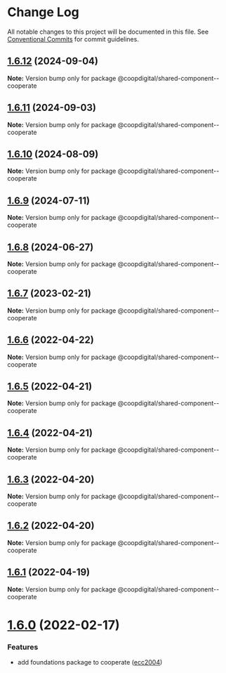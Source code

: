 # Change Log

All notable changes to this project will be documented in this file.
See [Conventional Commits](https://conventionalcommits.org) for commit guidelines.

## [1.6.12](https://github.com/coopdigital/coop-frontend/compare/@coopdigital/shared-component--cooperate@1.6.11...@coopdigital/shared-component--cooperate@1.6.12) (2024-09-04)

**Note:** Version bump only for package @coopdigital/shared-component--cooperate





## [1.6.11](https://github.com/coopdigital/coop-frontend/compare/@coopdigital/shared-component--cooperate@1.6.10...@coopdigital/shared-component--cooperate@1.6.11) (2024-09-03)

**Note:** Version bump only for package @coopdigital/shared-component--cooperate





## [1.6.10](https://github.com/coopdigital/coop-frontend/compare/@coopdigital/shared-component--cooperate@1.6.9...@coopdigital/shared-component--cooperate@1.6.10) (2024-08-09)

**Note:** Version bump only for package @coopdigital/shared-component--cooperate





## [1.6.9](https://github.com/coopdigital/coop-frontend/compare/@coopdigital/shared-component--cooperate@1.6.8...@coopdigital/shared-component--cooperate@1.6.9) (2024-07-11)

**Note:** Version bump only for package @coopdigital/shared-component--cooperate





## [1.6.8](https://github.com/coopdigital/coop-frontend/compare/@coopdigital/shared-component--cooperate@1.6.7...@coopdigital/shared-component--cooperate@1.6.8) (2024-06-27)

**Note:** Version bump only for package @coopdigital/shared-component--cooperate





## [1.6.7](https://github.com/coopdigital/coop-frontend/compare/@coopdigital/shared-component--cooperate@1.6.6...@coopdigital/shared-component--cooperate@1.6.7) (2023-02-21)

**Note:** Version bump only for package @coopdigital/shared-component--cooperate





## [1.6.6](https://github.com/coopdigital/coop-frontend/compare/@coopdigital/shared-component--cooperate@1.6.5...@coopdigital/shared-component--cooperate@1.6.6) (2022-04-22)

**Note:** Version bump only for package @coopdigital/shared-component--cooperate





## [1.6.5](https://github.com/coopdigital/coop-frontend/compare/@coopdigital/shared-component--cooperate@1.6.4...@coopdigital/shared-component--cooperate@1.6.5) (2022-04-21)

**Note:** Version bump only for package @coopdigital/shared-component--cooperate





## [1.6.4](https://github.com/coopdigital/coop-frontend/compare/@coopdigital/shared-component--cooperate@1.6.3...@coopdigital/shared-component--cooperate@1.6.4) (2022-04-21)

**Note:** Version bump only for package @coopdigital/shared-component--cooperate





## [1.6.3](https://github.com/coopdigital/coop-frontend/compare/@coopdigital/shared-component--cooperate@1.6.2...@coopdigital/shared-component--cooperate@1.6.3) (2022-04-20)

**Note:** Version bump only for package @coopdigital/shared-component--cooperate





## [1.6.2](https://github.com/coopdigital/coop-frontend/compare/@coopdigital/shared-component--cooperate@1.6.1...@coopdigital/shared-component--cooperate@1.6.2) (2022-04-20)

**Note:** Version bump only for package @coopdigital/shared-component--cooperate





## [1.6.1](https://github.com/coopdigital/coop-frontend/compare/@coopdigital/shared-component--cooperate@1.6.0...@coopdigital/shared-component--cooperate@1.6.1) (2022-04-19)

**Note:** Version bump only for package @coopdigital/shared-component--cooperate





# [1.6.0](https://github.com/coopdigital/coop-frontend/compare/@coopdigital/shared-component--cooperate@1.5.5...@coopdigital/shared-component--cooperate@1.6.0) (2022-02-17)


### Features

* add foundations package to cooperate ([ecc2004](https://github.com/coopdigital/coop-frontend/commit/ecc20047bf1291dfabc66246bd508fe5e54f9e50))
